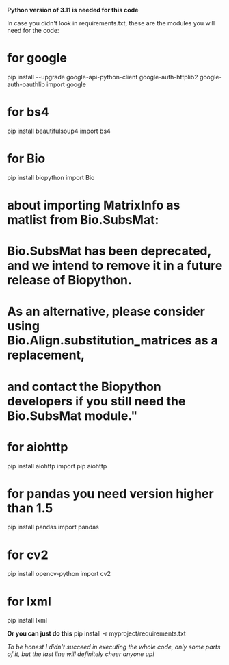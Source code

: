 **Python version of 3.11 is needed for this code**

In case you didn't look in requirements.txt, these are the modules you will need for the code:
# for google
pip install --upgrade google-api-python-client google-auth-httplib2 google-auth-oauthlib
import google
# for bs4
pip install beautifulsoup4
import bs4
# for Bio
pip install biopython
import Bio
# about importing MatrixInfo as matlist from Bio.SubsMat:
# Bio.SubsMat has been deprecated, and we intend to remove it in a future release of Biopython. 
# As an alternative, please consider using Bio.Align.substitution_matrices as a replacement, 
# and contact the Biopython developers if you still need the Bio.SubsMat module."
# for aiohttp
pip install aiohttp
import pip aiohttp
# for pandas you need version higher than 1.5
pip install pandas
import pandas
# for cv2
pip install opencv-python
import cv2
# for lxml
pip install lxml

**Or you can just do this**
pip install -r myproject/requirements.txt

_To be honest I didn't succeed in executing the whole code, only some parts of it, but the last line will definitely cheer anyone up!_
